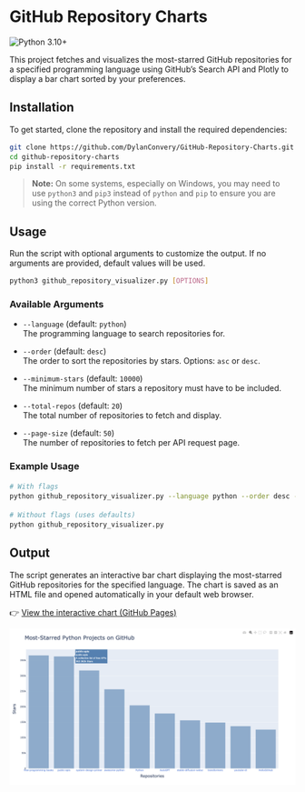 # GitHub Repository Charts

![Python 3.10+](https://img.shields.io/badge/Python-3.10%2B-blue?logo=python&logoColor=ffdd54)

This project fetches and visualizes the most-starred GitHub repositories for a specified programming language using GitHub’s Search API and Plotly to display a bar chart sorted by your preferences.

## Installation

To get started, clone the repository and install the required dependencies:

```bash
git clone https://github.com/DylanConvery/GitHub-Repository-Charts.git
cd github-repository-charts
pip install -r requirements.txt
```

> **Note:** On some systems, especially on Windows, you may need to use `python3` and `pip3` instead of `python` and `pip` to ensure you are using the correct Python version.

## Usage

Run the script with optional arguments to customize the output. If no arguments are provided, default values will be used.

```bash
python3 github_repository_visualizer.py [OPTIONS]
```

### Available Arguments

- `--language` (default: `python`)  
  The programming language to search repositories for.

- `--order` (default: `desc`)  
  The order to sort the repositories by stars. Options: `asc` or `desc`.

- `--minimum-stars` (default: `10000`)  
  The minimum number of stars a repository must have to be included.

- `--total-repos` (default: `20`)  
  The total number of repositories to fetch and display.

- `--page-size` (default: `50`)  
  The number of repositories to fetch per API request page.

### Example Usage

```bash
# With flags
python github_repository_visualizer.py --language python --order desc --minimum-stars 10000 --total-repos 20 --page-size 50

# Without flags (uses defaults)
python github_repository_visualizer.py
```

## Output

The script generates an interactive bar chart displaying the most-starred GitHub repositories for the specified language. The chart is saved as an HTML file and opened automatically in your default web browser.

👉 [View the interactive chart (GitHub Pages)](https://dylanconvery.github.io/GitHub-Repository-Charts/)

![Sample Chart Screenshot](docs/images/sample_chart.png)